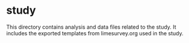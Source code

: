 # study
This directory contains analysis and data files related to the study. It includes the exported templates from limesurvey.org used in the study.
